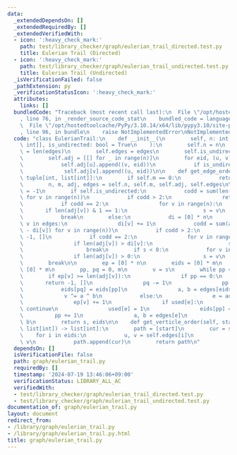 ```yaml
---
data:
  _extendedDependsOn: []
  _extendedRequiredBy: []
  _extendedVerifiedWith:
  - icon: ':heavy_check_mark:'
    path: test/library_checker/graph/eulerian_trail_directed.test.py
    title: Eulerian Trail (Directed)
  - icon: ':heavy_check_mark:'
    path: test/library_checker/graph/eulerian_trail_undirected.test.py
    title: Eulerian Trail (Undirected)
  _isVerificationFailed: false
  _pathExtension: py
  _verificationStatusIcon: ':heavy_check_mark:'
  attributes:
    links: []
  bundledCode: "Traceback (most recent call last):\n  File \"/opt/hostedtoolcache/PyPy/3.10.14/x64/lib/pypy3.10/site-packages/onlinejudge_verify/documentation/build.py\"\
    , line 76, in _render_source_code_stat\n    bundled_code = language.bundle(\n\
    \  File \"/opt/hostedtoolcache/PyPy/3.10.14/x64/lib/pypy3.10/site-packages/onlinejudge_verify/languages/python.py\"\
    , line 96, in bundle\n    raise NotImplementedError\nNotImplementedError\n"
  code: "class EulerianTrail:\n    def __init__(\n        self, n: int, edges: list[tuple[int,\
    \ int]], is_undirected: bool = True\n    ):\n        self.n = n\n        self.m\
    \ = len(edges)\n        self.edges = edges\n        self.is_undirected = is_undirected\n\
    \        self.adj = [[] for _ in range(n)]\n        for eid, (u, v) in enumerate(edges):\n\
    \            self.adj[u].append((v, eid))\n            if is_undirected:\n   \
    \             self.adj[v].append((u, eid))\n\n    def get_edge_order(self) ->\
    \ tuple[int, list[int]]:\n        if self.m == 0:\n            return 0, []\n\n\
    \        n, m, adj, edges = self.n, self.m, self.adj, self.edges\n\n        s\
    \ = -1\n        if self.is_undirected:\n            codd = sum(len(adj[v]) & 1\
    \ for v in range(n))\n            if codd > 2:\n                return -1, []\n\
    \            if codd == 2:\n                for v in range(n):\n             \
    \       if len(adj[v]) & 1 == 1:\n                        s = v\n            \
    \            break\n        else:\n            di = [0] * n\n            for _,\
    \ v in edges:\n                di[v] += 1\n            codd = sum(abs(len(adj[v])\
    \ - di[v]) for v in range(n))\n            if codd > 2:\n                return\
    \ -1, []\n            if codd == 2:\n                for v in range(n):\n    \
    \                if len(adj[v]) > di[v]:\n                        s = v\n    \
    \                    break\n        if s < 0:\n            for v in range(n):\n\
    \                if len(adj[v]) > 0:\n                    s = v\n            \
    \        break\n\n        ep = [0] * n\n        eids = [0] * m\n        used =\
    \ [0] * m\n        pp, pq = 0, m\n        v = s\n        while pp < pq:\n    \
    \        if ep[v] >= len(adj[v]):\n                if pp == 0:\n             \
    \       return -1, []\n                pq -= 1\n                pp -= 1\n    \
    \            eids[pq] = eids[pp]\n                a, b = edges[eids[pq]]\n   \
    \             v ^= a ^ b\n            else:\n                e = adj[v][ep[v]][1]\n\
    \                ep[v] += 1\n                if used[e]:\n                   \
    \ continue\n                used[e] = 1\n                eids[pp] = e\n      \
    \          pp += 1\n                a, b = edges[e]\n                v ^= a ^\
    \ b\n        return s, eids\n\n    def get_verticle_order(self, start: int, eids:\
    \ list[int]) -> list[int]:\n        path = [start]\n        cur = start\n    \
    \    for i in eids:\n            u, v = self.edges[i]\n            cur ^= u ^\
    \ v\n            path.append(cur)\n        return path\n"
  dependsOn: []
  isVerificationFile: false
  path: graph/eulerian_trail.py
  requiredBy: []
  timestamp: '2024-07-19 13:46:06+09:00'
  verificationStatus: LIBRARY_ALL_AC
  verifiedWith:
  - test/library_checker/graph/eulerian_trail_directed.test.py
  - test/library_checker/graph/eulerian_trail_undirected.test.py
documentation_of: graph/eulerian_trail.py
layout: document
redirect_from:
- /library/graph/eulerian_trail.py
- /library/graph/eulerian_trail.py.html
title: graph/eulerian_trail.py
---
```


